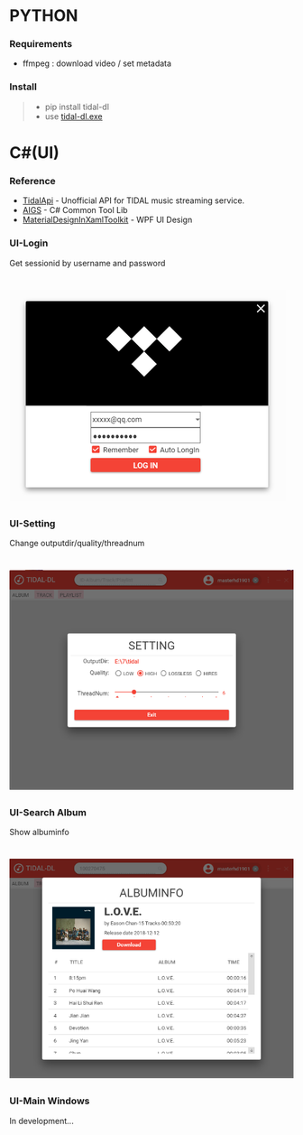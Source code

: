 # PYTHON
### Requirements
  - ffmpeg : download video / set metadata
### Install
  >- pip install tidal-dl
  >- use [tidal-dl.exe] 
  

# C#(UI)
### Reference
* [TidalApi] - Unofficial API for TIDAL music streaming service. 
* [AIGS] - C# Common Tool Lib
* [MaterialDesignInXamlToolkit] - WPF UI Design

### UI-Login
Get sessionid by username and password 
# ![Alt text](TIDALdl-UI/res/login.png) 
### UI-Setting
Change outputdir/quality/threadnum 
# ![Alt text](TIDALdl-UI/res/setting.png) 
### UI-Search Album
Show albuminfo
# ![Alt text](TIDALdl-UI/res/search.png) 
### UI-Main Windows
In development...


   [tidal-dl.exe]: <https://github.com/yaronzz/Tidal-Media-Downloader/tree/master/TIDALDL-PY/exe>
   [TidalApi]: <https://pypi.org/project/tidalapi/>
   [AIGS]: <https://github.com/yaronzz/AIGS>
   [MaterialDesignInXamlToolkit]: <https://github.com/MaterialDesignInXAML/MaterialDesignInXamlToolkit>